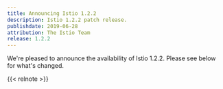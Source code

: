 ```yaml
---
title: Announcing Istio 1.2.2
description: Istio 1.2.2 patch release.
publishdate: 2019-06-28
attribution: The Istio Team
release: 1.2.2
---
```


We're pleased to announce the availability of Istio 1.2.2. Please see below for what's changed.

{{< relnote >}}
